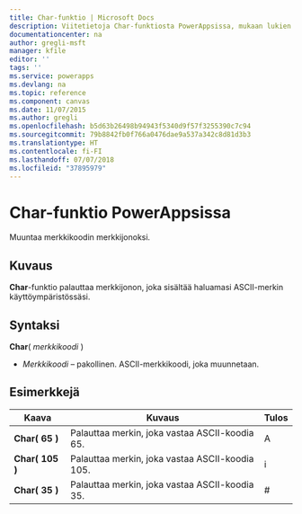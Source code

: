 ```yaml
---
title: Char-funktio | Microsoft Docs
description: Viitetietoja Char-funktiosta PowerAppsissa, mukaan lukien syntaksi ja esimerkkejä
documentationcenter: na
author: gregli-msft
manager: kfile
editor: ''
tags: ''
ms.service: powerapps
ms.devlang: na
ms.topic: reference
ms.component: canvas
ms.date: 11/07/2015
ms.author: gregli
ms.openlocfilehash: b5d63b26498b94943f5340d9f57f3255390c7c94
ms.sourcegitcommit: 79b8842fb0f766a0476dae9a537a342c8d81d3b3
ms.translationtype: HT
ms.contentlocale: fi-FI
ms.lasthandoff: 07/07/2018
ms.locfileid: "37895979"
---
```

# <a name="char-function-in-powerapps"></a>Char-funktio PowerAppsissa
Muuntaa merkkikoodin merkkijonoksi.

## <a name="description"></a>Kuvaus
**Char**-funktio palauttaa merkkijonon, joka sisältää haluamasi ASCII-merkin käyttöympäristössäsi.

## <a name="syntax"></a>Syntaksi
**Char**( *merkkikoodi* )

* *Merkkikoodi* – pakollinen. ASCII-merkkikoodi, joka muunnetaan.

## <a name="examples"></a>Esimerkkejä

| Kaava | Kuvaus | Tulos |
| --- | --- | --- |
| **Char( 65 )** |Palauttaa merkin, joka vastaa ASCII-koodia 65. |A |
| **Char( 105 )** |Palauttaa merkin, joka vastaa ASCII-koodia 105. |i |
| **Char( 35 )** |Palauttaa merkin, joka vastaa ASCII-koodia 35. |# |

